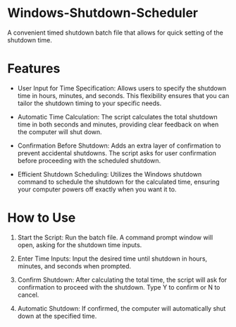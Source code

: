 # Windows-Shutdown-Scheduler
A convenient timed shutdown batch file that allows for quick setting of the shutdown time.

# Features
- User Input for Time Specification: Allows users to specify the shutdown time in hours, minutes, and seconds. This flexibility ensures that you can tailor the shutdown timing to your specific needs.

- Automatic Time Calculation: The script calculates the total shutdown time in both seconds and minutes, providing clear feedback on when the computer will shut down.

- Confirmation Before Shutdown: Adds an extra layer of confirmation to prevent accidental shutdowns. The script asks for user confirmation before proceeding with the scheduled shutdown.

- Efficient Shutdown Scheduling: Utilizes the Windows shutdown command to schedule the shutdown for the calculated time, ensuring your computer powers off exactly when you want it to.

# How to Use
1. Start the Script: Run the batch file. A command prompt window will open, asking for the shutdown time inputs.

2. Enter Time Inputs: Input the desired time until shutdown in hours, minutes, and seconds when prompted.

3. Confirm Shutdown: After calculating the total time, the script will ask for confirmation to proceed with the shutdown. Type Y to confirm or N to cancel.

4. Automatic Shutdown: If confirmed, the computer will automatically shut down at the specified time.

